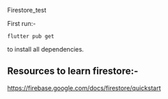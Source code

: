 Firestore_test   

First run:- 

    flutter pub get 
    
to install all dependencies.

## Resources to learn firestore:- 
https://firebase.google.com/docs/firestore/quickstart
